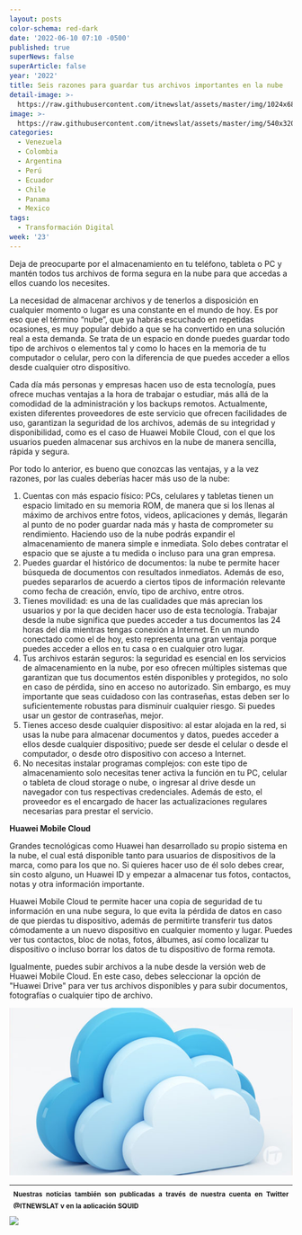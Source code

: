 ```yaml
---
layout: posts
color-schema: red-dark
date: '2022-06-10 07:10 -0500'
published: true
superNews: false
superArticle: false
year: '2022'
title: Seis razones para guardar tus archivos importantes en la nube
detail-image: >-
  https://raw.githubusercontent.com/itnewslat/assets/master/img/1024x680/Nube-g.jpg
image: >-
  https://raw.githubusercontent.com/itnewslat/assets/master/img/540x320/nube-p.jpg
categories:
  - Venezuela
  - Colombia
  - Argentina
  - Perú
  - Ecuador
  - Chile
  - Panama
  - Mexico
tags:
  - Transformación Digital
week: '23'
---
```

Deja de preocuparte por el almacenamiento en tu teléfono, tableta o PC y mantén todos tus archivos de forma segura en la nube para que accedas a ellos cuando los necesites.
 
La necesidad de almacenar archivos y de tenerlos a disposición en cualquier momento o lugar es una constante en el mundo de hoy. Es por eso que el término “nube”, que ya habrás escuchado en repetidas ocasiones, es muy popular debido a que se ha convertido en una solución real a esta demanda. Se trata de un espacio en donde puedes guardar todo tipo de archivos o elementos tal y como lo haces en la memoria de tu computador o celular, pero con la diferencia de que puedes acceder a ellos desde cualquier otro dispositivo.
 
Cada día más personas y empresas hacen uso de esta tecnología, pues ofrece muchas ventajas a la hora de trabajar o estudiar, más allá de la comodidad de la administración y los backups remotos. Actualmente, existen diferentes proveedores de este servicio que ofrecen facilidades de uso, garantizan la seguridad de los archivos, además de su integridad y disponibilidad, como es el caso de Huawei Mobile Cloud, con el que los usuarios pueden almacenar sus archivos en la nube de manera sencilla, rápida y segura.
 
Por todo lo anterior, es bueno que conozcas las ventajas, y a la vez razones, por las cuales deberías hacer más uso de la nube:
 
1. Cuentas con más espacio físico: PCs, celulares y tabletas tienen un espacio limitado en su memoria ROM, de manera que si los llenas al máximo de archivos entre fotos, videos, aplicaciones y demás, llegarán al punto de no poder guardar nada más y hasta de comprometer su rendimiento. Haciendo uso de la nube podrás expandir el almacenamiento de manera simple e inmediata. Solo debes contratar el espacio que se ajuste a tu medida o incluso para una gran empresa.
1. Puedes guardar el histórico de documentos: la nube te permite hacer búsqueda de documentos con resultados inmediatos. Además de eso, puedes separarlos de acuerdo a ciertos tipos de información relevante como fecha de creación, envío, tipo de archivo, entre otros.
1. Tienes movilidad: es una de las cualidades que más aprecian los usuarios y por la que deciden hacer uso de esta tecnología. Trabajar desde la nube significa que puedes acceder a tus documentos las 24 horas del día mientras tengas conexión a Internet. En un mundo conectado como el de hoy, esto representa una gran ventaja porque puedes acceder a ellos en tu casa o en cualquier otro lugar.
1. Tus archivos estarán seguros: la seguridad es esencial en los servicios de almacenamiento en la nube, por eso ofrecen múltiples sistemas que garantizan que tus documentos estén disponibles y protegidos, no solo en caso de pérdida, sino en acceso no autorizado. Sin embargo, es muy importante que seas cuidadoso con las contraseñas, estas deben ser lo suficientemente robustas para disminuir cualquier riesgo. Si puedes usar un gestor de contraseñas, mejor.
1. Tienes acceso desde cualquier dispositivo: al estar alojada en la red, si usas la nube para almacenar documentos y datos, puedes acceder a ellos desde cualquier dispositivo; puede ser desde el celular o desde el computador, o desde otro dispositivo con acceso a Internet.
1. No necesitas instalar programas complejos: con este tipo de almacenamiento solo necesitas tener activa la función en tu PC, celular o tableta de cloud storage o nube, o ingresar al drive desde un navegador con tus respectivas credenciales. Además de esto, el proveedor es el encargado de hacer las actualizaciones regulares necesarias para prestar el servicio.
 
**Huawei Mobile Cloud**
 
Grandes tecnológicas como Huawei han desarrollado su propio sistema en la nube, el cual está disponible tanto para usuarios de dispositivos de la marca, como para los que no. Si quieres hacer uso de él solo debes crear, sin costo alguno, un Huawei ID y empezar a almacenar tus fotos, contactos, notas y otra información importante.
 
Huawei Mobile Cloud te permite hacer una copia de seguridad de tu información en una nube segura, lo que evita la pérdida de datos en caso de que pierdas tu dispositivo, además de permitirte transferir tus datos cómodamente a un nuevo dispositivo en cualquier momento y lugar. Puedes ver tus contactos, bloc de notas, fotos, álbumes, así como localizar tu dispositivo o incluso borrar los datos de tu dispositivo de forma remota.
 
Igualmente, puedes subir archivos a la nube desde la versión web de Huawei Mobile Cloud. En este caso, debes seleccionar la opción de "Huawei Drive" para ver tus archivos disponibles y para subir documentos, fotografías o cualquier tipo de archivo.

![](https://raw.githubusercontent.com/itnewslat/assets/master/img/540x320/nube-p.jpg)

<table style="height: 42px;" width="569">
<tbody>
<tr>
<td style="text-align: justify;"><sub><strong>Nuestras noticias también son publicadas a través de nuestra cuenta en Twitter <a href="https://twitter.com/itnewslat?lang=es">@ITNEWSLAT</a> y en la aplicación <a href="https://squidapp.co/en/">SQUID</a></strong></sub></td>
</tr>
</tbody>
</table>

<img src="https://tracker.metricool.com/c3po.jpg?hash=56f88a41e39ab42c063cc51676587a04"/>